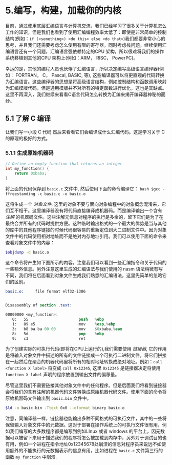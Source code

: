 # 5.编写，构建，加载你的内核
目前，通过使用底层汇编语言与计算机交流，我们已经学习了很多关于计算机怎么工作的知识，但是我们也看到了使用汇编编程效率太低了：即使是非常简单的控制结构(例如：`if (<something>) <do this> else <do that>`)我们都要非常小心的思考，并且我们还需要考虑怎么使用有限的寄存器，同时考虑栈问题。继续使用汇编语言还有一个问题，汇编语言强依赖特定的CPU 架构，所以很难将我们的操作系统移植到其他的CPU 架构上(例如：ARM， RISC， PowerPC)。

幸运的是，其他的编程人员也厌倦了汇编语言，所以决定编写高级语言编译器(例如： FORTRAN， C， Pascal, BASIC, 等), 这些编译器可以将更直观的代码转换为汇编语言。这些编译器的思想是将高级语言结构，例如控制结构和函数调用映射为汇编模版代码，但是通用模版并不对所有的特定函数进行优化，这也是其缺点。这里不再深入，我们继续来看看C语言代码怎么转换为汇编来揭开编译器神秘的面纱。

## 5.1 了解 C 编译
让我们写一小段 C 代码 然后来看看它们会编译成什么汇编代码。这是学习关于 C 的原理的极好的方式。

### 5.1.1 生成原始机器码
```c
// Define an empty function that returns an integer
int my_function() {
    return 0xbaba;
}
```

将上面的代码保存到 `basic.c` 文件中, 然后使用下面的命令编译它：
``bash
$gcc -ffreestanding -c basic.c -o basic.o
``

这将生成一个 *对象文件*, 这里的对象不要与面向对象编程中的对象概念混淆来，它们互不相干。这里编译器没有将代码直接编译成机器码。而是编译输出一个含有 *注解* 的机器码文件。这些注解元信息对程序的执行是多余的，留下它们是为了在最终合并所有的代码时提供方便。这种临时输出格式的一个最大的优势是当与其他的库中的其他程序链接的时候代码很容易的重新定位到大二进制文件中。因为对象文件中的代码使用相对地址而不是绝对内存地址引用。我们可以使用下面的命令来查看对象文件中的内容：
```bash
$objdump -d basic.o
```

这个命令将产生如下图所示的内容。注意我们可以看到一些汇编指令和关于代码的一些额外信息。另外注意这里生成的汇编语法与我们使用的 nasm 语法稍微有写不同，我们将在后面看到对象文件生成我们熟悉的汇编语法，这里先简单的忽略它们的区别。
``` nasm
basic.o:     file format elf32-i386


Disassembly of section .text:

00000000 <my_function>:
   0:   55                      push   %ebp
   1:   89 e5                   mov    %esp,%ebp
   3:   b8 ba ba 00 00          mov    $0xbaba,%eax
   8:   5d                      pop    %ebp
   9:   c3                      ret    
```

为了创建实际的可执行代码(即将在CPU上运行的),我们需要使用 *链接器*, 它的作用是将输入对象文件中描述的所有的文件链接成一个可执行二进制文件，将它们拼接在一起然后在聚合的机器代码里将所有的相对地址转换成绝对地址。例如：`call <function X label>` 将变成 `call 0x12345`, 这里 `0x12345` 是链接器决定将使用 `function X label` 声明的程序放置到输出文件的偏移量。

尽管这里我们不需要链接其他对象文件中的任何程序。但是后面我们将看到链接器会将我们的含有注解的机器代码文件转换成原始机器代码文件。使用下面的命令将原始机器码文件输出到 `basic.bin` 文件中。
```bash
$ld -o basic.bin -Ttext 0x0 --oformat binary basic.o
```

注意，同编译器一样，链接器也能输出多种不同格式的可执行文件，其中的一些将保留输入对象文件中的元数据。这对于部署在操作系统上的可执行文件很有用，例如我们编写的大多数程序都是编写到例如LInux 或者 windows 的平台上，因元数据可以被留下来用于描述我们的程序将怎么被加载到内存中，另外对于调试目的也有用，例如一个进程在指令地址0x12345678处崩溃的信息对程序员来说远不如使用额外的不能执行的元数据表示的信息有用，比如进程在 `basic.c` 文件第三行的函数 `my function` 中崩溃.
 